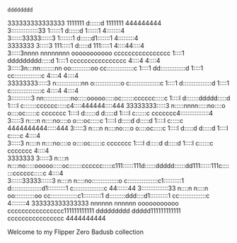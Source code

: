                                                                                                                                                             
                                                                                                  dddddddd                                                  
 333333333333333                                                            1111111               d::::::d  1111111                              444444444  
3:::::::::::::::33                                                         1::::::1               d::::::d 1::::::1                             4::::::::4  
3::::::33333::::::3                                                       1:::::::1               d::::::d1:::::::1                            4:::::::::4  
3333333     3:::::3                                                       111:::::1               d:::::d 111:::::1                           4::::44::::4  
            3:::::3nnnn  nnnnnnnn       ooooooooooo       cccccccccccccccc   1::::1       ddddddddd:::::d    1::::1       cccccccccccccccc   4::::4 4::::4  
            3:::::3n:::nn::::::::nn   oo:::::::::::oo   cc:::::::::::::::c   1::::1     dd::::::::::::::d    1::::1     cc:::::::::::::::c  4::::4  4::::4  
    33333333:::::3 n::::::::::::::nn o:::::::::::::::o c:::::::::::::::::c   1::::1    d::::::::::::::::d    1::::1    c:::::::::::::::::c 4::::4   4::::4  
    3:::::::::::3  nn:::::::::::::::no:::::ooooo:::::oc:::::::cccccc:::::c   1::::l   d:::::::ddddd:::::d    1::::l   c:::::::cccccc:::::c4::::444444::::444
    33333333:::::3   n:::::nnnn:::::no::::o     o::::oc::::::c     ccccccc   1::::l   d::::::d    d:::::d    1::::l   c::::::c     ccccccc4::::::::::::::::4
            3:::::3  n::::n    n::::no::::o     o::::oc:::::c                1::::l   d:::::d     d:::::d    1::::l   c:::::c             4444444444:::::444
            3:::::3  n::::n    n::::no::::o     o::::oc:::::c                1::::l   d:::::d     d:::::d    1::::l   c:::::c                       4::::4  
            3:::::3  n::::n    n::::no::::o     o::::oc::::::c     ccccccc   1::::l   d:::::d     d:::::d    1::::l   c::::::c     ccccccc          4::::4  
3333333     3:::::3  n::::n    n::::no:::::ooooo:::::oc:::::::cccccc:::::c111::::::111d::::::ddddd::::::dd111::::::111c:::::::cccccc:::::c          4::::4  
3::::::33333::::::3  n::::n    n::::no:::::::::::::::o c:::::::::::::::::c1::::::::::1 d:::::::::::::::::d1::::::::::1 c:::::::::::::::::c        44::::::44
3:::::::::::::::33   n::::n    n::::n oo:::::::::::oo   cc:::::::::::::::c1::::::::::1  d:::::::::ddd::::d1::::::::::1  cc:::::::::::::::c        4::::::::4
 333333333333333     nnnnnn    nnnnnn   ooooooooooo       cccccccccccccccc111111111111   ddddddddd   ddddd111111111111    cccccccccccccccc        4444444444

 Welcome to my Flipper Zero Badusb collection
 
